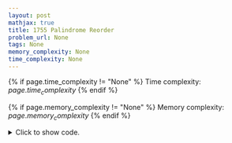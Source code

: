 ```yaml
---
layout: post
mathjax: true
title: 1755 Palindrome Reorder
problem_url: None
tags: None
memory_complexity: None
time_complexity: None
---
```




{% if page.time_complexity != "None" %}
Time complexity: ${{ page.time_complexity }}$
{% endif %}

{% if page.memory_complexity != "None" %}
Memory complexity: ${{ page.memory_complexity }}$
{% endif %}

<details>
<summary>
<p style="display:inline">Click to show code.</p>
</summary>
```cpp
{% raw %}
using namespace std;
using vi = vector<int>;
string reverse(string s)
{
    reverse(s.begin(), s.end());
    return s;
}
string solve(string s)
{
    string ans;
    vi alpha(26, 0);
    for (auto c : s)
        alpha[c - 'A'] += 1;
    int oddix = -1;
    for (int i = 0; i < (int)alpha.size(); ++i)
    {
        if (alpha[i] % 2 == 1)
        {
            if (oddix != -1)
                return "NO SOLUTION";
            oddix = i;
        }
        else if (alpha[i] > 0)
        {
            ans.resize(ans.size() + alpha[i] / 2, i + 'A');
        }
    }
    return ans + string(alpha[oddix], oddix + 'A') + reverse(ans);
}
int main(void)
{
    string s;
    cin >> s;
    cout << solve(s) << endl;
    return 0;
}

{% endraw %}
```
</details>


